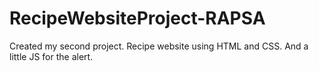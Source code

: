 # RecipeWebsiteProject-RAPSA
Created my second project. Recipe website using HTML and CSS. And a little JS for the alert.
